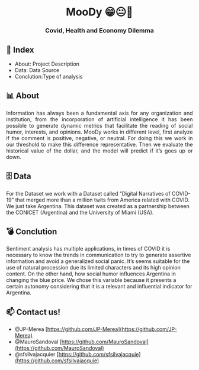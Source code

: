 <h1 align="center">  MooDy 😁😐🤬</h1>
<h3 align="center">Covid, Health and Economy Dilemma</h3>

## 🔎 Index
- About: Project Description
- Data: Data Source
- Conclution:Type of analysis

## 📊 About
<div style="text-align: justify">Information has always been a fundamental axis for any organization and institution, from the incorporation of artificial intelligence it has been possible to generate dynamic metrics that facilitate the reading of social humor, interests, and opinions. MooDy works in different level, first analyze if the comment is positive, negative, or neutral. For doing this we work in our threshold to make this difference representative. Then we evaluate the historical value of the dollar, and the model will predict if it’s goes up or down.</div>

## 🗄 Data
For the Dataset we work with a Dataset called “Digital Narratives of COVID-19” that merged more than a million twits from America related with COVID. We just take Argentina. This dataset was created as a partnership between the CONICET (Argentina) and the University of Miami (USA).

## 💣 Conclution
Sentiment analysis has multiple applications, in times of COVID it is necessary to know the trends in communication to try to generate assertive information and avoid a generalized social panic. It’s seems suitable for the use of natural procession due its limited characters and its high opinion content. On the other hand, how social humor influences Argentina in changing the blue price.
We chose this variable because it presents a certain autonomy considering that it is a relevant and influential indicator for Argentina.


## 📫 Contact us!
   - @JP-Merea [https://github.com/JP-Merea](https://github.com/JP-Merea)
   - @MauroSandoval [https://github.com/MauroSandoval](https://github.com/MauroSandoval)
   - @sfsilvajacquier [https://github.com/sfsilvajacquie](https://github.com/sfsilvajacquie)
    
